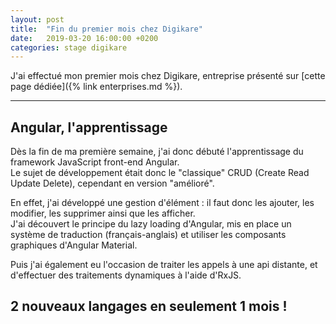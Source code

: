 ```yaml
---
layout: post
title:  "Fin du premier mois chez Digikare"
date:   2019-03-20 16:00:00 +0200
categories: stage digikare
---
```

J'ai effectué mon premier mois chez Digikare, entreprise présenté sur [cette page dédiée]({% link enterprises.md %}).
<!-- J'ai acquis de nouvelles compétences et suis préparé pour débuter de réelles tâches qui feront avancer Digikare et ainsi y ajouter, modestement, ma "touche" personnelle. -->

___

## Angular, l'apprentissage

Dès la fin de ma première semaine, j'ai donc débuté l'apprentissage du framework JavaScript front-end Angular.  
Le sujet de développement était donc le "classique" CRUD (Create Read Update Delete), cependant en version "amélioré".

En effet, j'ai développé une gestion d'élément : il faut donc les ajouter, les modifier, les supprimer ainsi que les afficher.  
J'ai découvert le principe du lazy loading d'Angular, mis en place un système de traduction (français-anglais) et utiliser les composants graphiques d'Angular Material.  

Puis j'ai également eu l'occasion de traiter les appels à une api distante, et d'effectuer des traitements dynamiques à l'aide d'RxJS.

## 2 nouveaux langages en seulement 1 mois !

